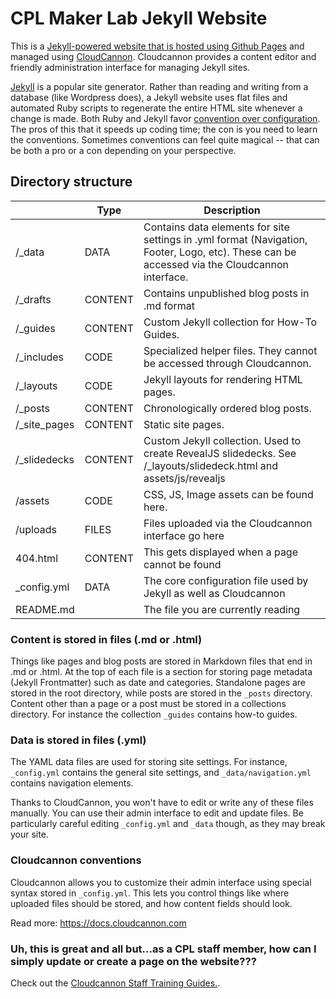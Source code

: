 # CPL Maker Lab Jekyll Website

This is a [Jekyll-powered website that is hosted using Github Pages](https://docs.github.com/en/free-pro-team@latest/github/working-with-github-pages/about-github-pages-and-jekyll) and managed using [CloudCannon](http://cloudcannon.com/). Cloudcannon provides a content editor and friendly administration interface for managing Jekyll sites. 


[Jekyll](https://jekyllrb.com) is a popular site generator. Rather than reading and writing from a database (like Wordpress does), a Jekyll website uses flat files and automated Ruby scripts to regenerate the entire HTML site whenever a change is made. Both Ruby and Jekyll favor [convention over configuration](https://en.wikipedia.org/wiki/Convention_over_configuration). The pros of this that it speeds up coding time; the con is you need to learn the conventions. Sometimes conventions can feel quite magical -- that can be both a pro or a con depending on your perspective.


## Directory structure

|  | Type | Description
--- | --- | --- 
/_data | DATA | Contains data elements for site settings in .yml format (Navigation, Footer, Logo, etc). These can be accessed via the Cloudcannon interface.
/_drafts | CONTENT | Contains unpublished blog posts in .md format
/_guides | CONTENT | Custom Jekyll collection for How-To Guides.
/_includes | CODE | Specialized helper files. They cannot be accessed through Cloudcannon.
/_layouts | CODE | Jekyll layouts for rendering HTML pages.
/_posts | CONTENT | Chronologically ordered blog posts. 
/_site_pages | CONTENT | Static site pages.
/_slidedecks | CONTENT | Custom Jekyll collection. Used to create RevealJS slidedecks. See /_layouts/slidedeck.html and assets/js/revealjs
/assets | CODE | CSS, JS, Image assets can be found here. 
/uploads | FILES | Files uploaded via the Cloudcannon interface go here
404.html | CONTENT | This gets displayed when a page cannot be found
_config.yml | DATA | The core configuration file used by Jekyll as well as Cloudcannon
README.md | | The file you are currently reading


### Content is stored in files (.md or .html)

Things like pages and blog posts are stored in Markdown files that end in .md or .html. At the top of each file is a section for storing page metadata (Jekyll Frontmatter) such as date and categories. Standalone pages are stored in the root directory, while posts are stored in the ```_posts``` directory. Content other than a page or a post must be stored in a collections directory. For instance the collection ```_guides``` contains how-to guides.

### Data is stored in files (.yml)

The YAML data files are used for storing site settings. For instance, ```_config.yml``` contains the general site settings, and ```_data/navigation.yml``` contains navigation elements. 

Thanks to CloudCannon, you won't have to edit or write any of these files manually. You can use their admin interface to edit and update files. Be particularly careful editing ```_config.yml``` and ```_data``` though, as they may break your site.

### Cloudcannon conventions

Cloudcannon allows you to customize their admin interface using special syntax stored in ```_config.yml```. This lets you control things like where uploaded files should be stored, and how content fields should look.

Read more: https://docs.cloudcannon.com


### Uh, this is great and all but...as a CPL staff member, how can I simply update or create a page on the website???

Check out the [Cloudcannon Staff Training Guides.](https://cplmakerlab.github.io/tags#Staff).



